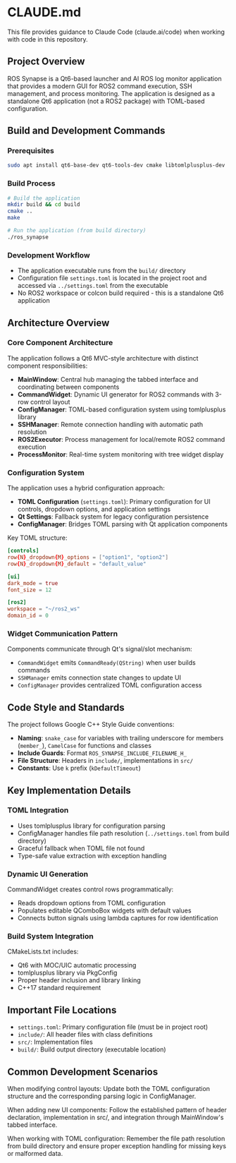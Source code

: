 # CLAUDE.md

This file provides guidance to Claude Code (claude.ai/code) when working with code in this repository.

## Project Overview

ROS Synapse is a Qt6-based launcher and AI ROS log monitor application that provides a modern GUI for ROS2 command execution, SSH management, and process monitoring. The application is designed as a standalone Qt6 application (not a ROS2 package) with TOML-based configuration.

## Build and Development Commands

### Prerequisites
```bash
sudo apt install qt6-base-dev qt6-tools-dev cmake libtomlplusplus-dev
```

### Build Process
```bash
# Build the application
mkdir build && cd build
cmake ..
make

# Run the application (from build directory)
./ros_synapse
```

### Development Workflow
- The application executable runs from the `build/` directory
- Configuration file `settings.toml` is located in the project root and accessed via `../settings.toml` from the executable
- No ROS2 workspace or colcon build required - this is a standalone Qt6 application

## Architecture Overview

### Core Component Architecture
The application follows a Qt6 MVC-style architecture with distinct component responsibilities:

- **MainWindow**: Central hub managing the tabbed interface and coordinating between components
- **CommandWidget**: Dynamic UI generator for ROS2 commands with 3-row control layout
- **ConfigManager**: TOML-based configuration system using tomlplusplus library
- **SSHManager**: Remote connection handling with automatic path resolution
- **ROS2Executor**: Process management for local/remote ROS2 command execution
- **ProcessMonitor**: Real-time system monitoring with tree widget display

### Configuration System
The application uses a hybrid configuration approach:
- **TOML Configuration** (`settings.toml`): Primary configuration for UI controls, dropdown options, and application settings
- **Qt Settings**: Fallback system for legacy configuration persistence
- **ConfigManager**: Bridges TOML parsing with Qt application components

Key TOML structure:
```toml
[controls]
row{N}_dropdown{M}_options = ["option1", "option2"]
row{N}_dropdown{M}_default = "default_value"

[ui]
dark_mode = true
font_size = 12

[ros2]
workspace = "~/ros2_ws"
domain_id = 0
```

### Widget Communication Pattern
Components communicate through Qt's signal/slot mechanism:
- `CommandWidget` emits `CommandReady(QString)` when user builds commands
- `SSHManager` emits connection state changes to update UI
- `ConfigManager` provides centralized TOML configuration access

## Code Style and Standards

The project follows Google C++ Style Guide conventions:
- **Naming**: `snake_case` for variables with trailing underscore for members (`member_`), `CamelCase` for functions and classes
- **Include Guards**: Format `ROS_SYNAPSE_INCLUDE_FILENAME_H_`
- **File Structure**: Headers in `include/`, implementations in `src/`
- **Constants**: Use `k` prefix (`kDefaultTimeout`)

## Key Implementation Details

### TOML Integration
- Uses tomlplusplus library for configuration parsing
- ConfigManager handles file path resolution (`../settings.toml` from build directory)
- Graceful fallback when TOML file not found
- Type-safe value extraction with exception handling

### Dynamic UI Generation
CommandWidget creates control rows programmatically:
- Reads dropdown options from TOML configuration
- Populates editable QComboBox widgets with default values
- Connects button signals using lambda captures for row identification

### Build System Integration
CMakeLists.txt includes:
- Qt6 with MOC/UIC automatic processing
- tomlplusplus library via PkgConfig
- Proper header inclusion and library linking
- C++17 standard requirement

## Important File Locations

- `settings.toml`: Primary configuration file (must be in project root)
- `include/`: All header files with class definitions
- `src/`: Implementation files
- `build/`: Build output directory (executable location)

## Common Development Scenarios

When modifying control layouts: Update both the TOML configuration structure and the corresponding parsing logic in ConfigManager.

When adding new UI components: Follow the established pattern of header declaration, implementation in src/, and integration through MainWindow's tabbed interface.

When working with TOML configuration: Remember the file path resolution from build directory and ensure proper exception handling for missing keys or malformed data.